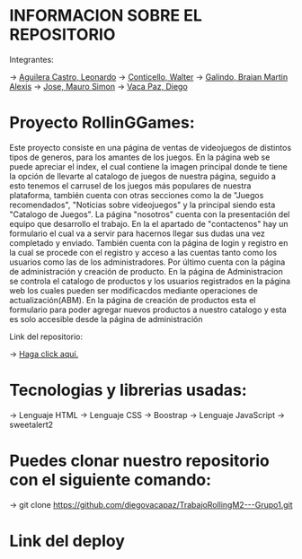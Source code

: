 # INFORMACION SOBRE EL REPOSITORIO
Integrantes: 

-> [Aguilera Castro, Leonardo](https://github.com/LeoAc92)
-> [Conticello, Walter](https://github.com/walterconticello)
-> [Galindo, Braian Martin Alexis](https://github.com/alexisg259)
-> [Jose, Mauro Simon](https://github.com/MauroSJ)
-> [Vaca Paz, Diego](https://github.com/diegovacapaz)

# Proyecto RollinGGames:

 Este proyecto consiste en una página de ventas de videojuegos de distintos tipos de generos, para los amantes de los juegos.
 En la página web se puede apreciar el index, el cual contiene la imagen principal donde te tiene la opción de llevarte al catalogo de juegos de nuestra página, seguido a esto tenemos el carrusel de los juegos más populares de nuestra plataforma, también cuenta con otras secciones como la de "Juegos recomendados", "Noticias sobre videojuegos" y la principal siendo esta "Catalogo de Juegos".
 La página "nosotros" cuenta con la presentación del equipo que desarrollo el trabajo.
 En la el apartado de "contactenos" hay un formulario el cual va a servir para hacernos llegar sus dudas una vez completado y enviado.
 También cuenta con la página de login y registro en la cual se procede con el registro y acceso a las cuentas tanto como los usuarios como las de los administradores.
 Por último cuenta con la página de administración y creación de producto. En la página de Administracion se controla el catalogo de productos y los usuarios registrados en la página web los cuales pueden ser modificacdos mediante operaciones de actualización(ABM). En la página de creación de productos esta el formulario para poder agregar nuevos productos a nuestro catalogo y esta es solo accesible desde la página de administración 

Link del repositorio:

-> [Haga click aquí.](https://github.com/diegovacapaz/TrabajoRollingM2---Grupo1/pull/33)

# Tecnologias y librerias usadas:

-> Lenguaje HTML
-> Lenguaje CSS
-> Boostrap
-> Lenguaje JavaScript
-> sweetalert2

# Puedes clonar nuestro repositorio con el siguiente comando: 

-> git clone https://github.com/diegovacapaz/TrabajoRollingM2---Grupo1.git

# Link del deploy
